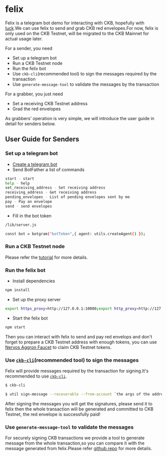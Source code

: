 # felix

Felix is a telegram bot demo for interacting with CKB, hopefully with [luck](https://harrypotter.fandom.com/wiki/Felix_Felicis).We can use felix to send and grab CKB red envelopes.For now, felix is only used on the CKB Testnet, will be migrated to the CKB Mainnet for actual usage later. 

For a sender, you need 
 * Set up a telegram bot 
 * Run a CKB Testnet node
 * Run the felix bot
 * Use `ckb-cli`(recommended tool) to sign the messages required by the transaction
 * Use `generate-message-tool` to validate the messages by the transaction
 
For a grabber, you just need
 * Set a receiving CKB Testnet address
 * Grad the red envelopes

As grabbers’ operation is very simple, we will introduce the user guide in detail for senders below.


## User Guide for Senders

### Set up a telegram bot
 * [Create a telegram bot](https://core.telegram.org/bots#3-how-do-i-create-a-bot) 
 * Send BotFather a list of commands
 
```bash
start - start
help - help
set_receiving_address - Set receiving address
receiving_address - Get receiving address
pending_envelopes - List of pending envelopes sent by me
pay - Pay an envelope
send - send envelopes
``` 
 
 * Fill in the bot token
 
 ```bash
 /lib/server.js
 
 const bot = botgram("botToken",{ agent: utils.createAgent() });
 ``` 

### Run a CKB Testnet node

Please refer the [tutorial](https://docs.nervos.org/docs/basics/guides/testnet) for more details. 

### Run the felix bot

* Install dependencies
```bash
npm install
``` 
* Set up the proxy server

```bash
export https_proxy=http://127.0.0.1:10080;export http_proxy=http://127.0.0.1:10080;export all_proxy=socks5://127.0.0.1:10081
```
* Start the felix bot
```bash
npm start
``` 

Then you can interact with felix to send and pay red envelops and don't forget to prepare a CKB Testnet address with enough tokens, you can use [Nervos Aggron Faucet](https://faucet.nervos.org/) to claim CKB Testnet tokens.


### Use [`ckb-cli`](https://github.com/nervosnetwork/ckb-cli)(recommended tool) to sign the messages

Felix will provide messages required by the transaction for signing.It's recommended to use [`ckb-cli`](https://github.com/nervosnetwork/ckb-cli).

```bash
$ ckb-cli

$ util sign-message --recoverable --from-account `the args of the address used to pay for the red envelope` --message `the message required by the transaction`
```

After signing the messages you will get the signatures, please send it to felix then the whole transaction will be generated and committed to CKB Testnet, the red envelope is successfully paid!

### Use `generate-message-tool` to validate the messages

 For securely signing CKB transactions we provide a tool to generate message from the whole transaction,so you can compare it with the message generated from felix.Please refer [github repo](https://github.com/zengbing15/generate-message-tool) for more details.
